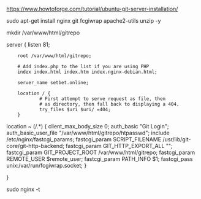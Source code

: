 https://www.howtoforge.com/tutorial/ubuntu-git-server-installation/

sudo apt-get install nginx git fcgiwrap apache2-utils unzip -y

mkdir /var/www/html/gitrepo


server {
listen 81;

        root /var/www/html/gitrepo;

        # Add index.php to the list if you are using PHP
        index index.html index.htm index.nginx-debian.html;

        server_name setbet.online;

        location / {
                # First attempt to serve request as file, then
                # as directory, then fall back to displaying a 404.
                try_files $uri $uri/ =404;
        }

location ~ (/.*) {
client_max_body_size 0;
auth_basic "Git Login";
auth_basic_user_file "/var/www/html/gitrepo/htpasswd";
include /etc/nginx/fastcgi_params;
fastcgi_param SCRIPT_FILENAME /usr/lib/git-core/git-http-backend;
fastcgi_param GIT_HTTP_EXPORT_ALL "";
fastcgi_param GIT_PROJECT_ROOT /var/www/html/gitrepo;
fastcgi_param REMOTE_USER $remote_user;
fastcgi_param PATH_INFO $1;
fastcgi_pass  unix:/var/run/fcgiwrap.socket;
}

}

sudo nginx -t